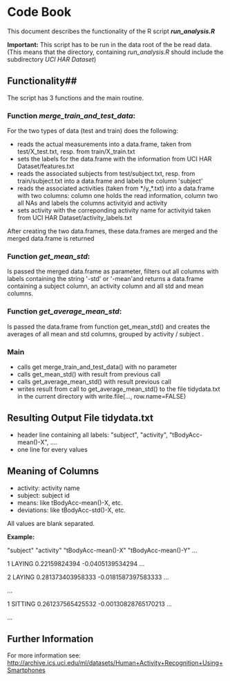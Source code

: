 # Code Book

This document describes the functionality of the R script ***run_analysis.R***

**Important:** This script has to be run in the data root of the be read data. (This means that the directory, containing *run_analysis.R* should include the subdirectory *UCI HAR Dataset*) 

## Functionality##
The script has 3 functions and the main routine.

### Function *merge_train_and_test_data*:
For the two types of data (test and train) does the following:

* reads the actual measurements into a data.frame, taken from test/X_test.txt, resp. from train/X_train.txt
* sets the labels for the data.frame with the information from UCI HAR Dataset/features.txt
* reads the associated subjects from test/subject.txt, resp. from train/subject.txt into a data.frame and labels the column 'subject'
* reads the associated activities (taken from \*/y_\*.txt) into a data.frame with two columns: column one holds the read information, column two all NAs and labels the columns activityid and activity
* sets activity with the correponding activity name for activityid taken from UCI HAR Dataset/activity_labels.txt

After creating the two data.frames, these data.frames are merged and the merged data.frame is returned

### Function *get_mean_std*:
Is passed the merged data.frame as parameter, filters out all columns with labels containing the string '-std' or '-mean'and returns a data.frame containing a subject column, an activity column and all std and mean columns.

### Function *get_average_mean_std*:
Is passed the data.frame from function get_mean_std() and creates the averages of all mean and std columns, grouped by activity / subject .

### Main
* calls get merge_train_and_test_data() with no parameter
* calls get_mean_std() with result from previous call
* calls get_average_mean_std() with result previous call
* writes result from call to get_average_mean_std() to the file tidydata.txt in the current directory with write.file(..., row.name=FALSE)

## Resulting Output File tidydata.txt
* header line containing all labels: "subject", "activity", "tBodyAcc-mean()-X", ....
* one line for every values

## Meaning of Columns
* activity:	activity name
* subject:	subject id
* means:		like tBodyAcc-mean()-X, etc.
* deviations: like tBodyAcc-std()-X, etc.

All values are blank separated.

**Example:**

"subject" "activity" "tBodyAcc-mean()-X" "tBodyAcc-mean()-Y" ...

1 LAYING 0.22159824394 -0.0405139534294 ...

2 LAYING 0.281373403958333 -0.0181587397583333 ...

...

1 SITTING 0.261237565425532 -0.00130828765170213 ...

...

## Further Information

For more information see: http://archive.ics.uci.edu/ml/datasets/Human+Activity+Recognition+Using+Smartphones
